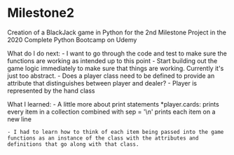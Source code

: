 # Milestone2
Creation of a BlackJack game in Python for the 2nd Milestone Project in the 2020 Complete Python Bootcamp on Udemy

What do I do next:
    - I want to go through the code and test to make sure the functions are working as intended up to this point
    - Start building out the game logic immediately to make sure that things are working. Currently it's just too abstract.
    - Does a player class need to be defined to provide an attribute that distinguishes between player and dealer?
        - Player is represented by the hand class

What I learned:
    - A little more about print statements
    *player.cards: prints every item in a collection
    combined with sep = '\n' prints each item on a new line

    - I had to learn how to think of each item being passed into the game functions as an instance of the class with the attributes and definitions that go along with that class.

    
